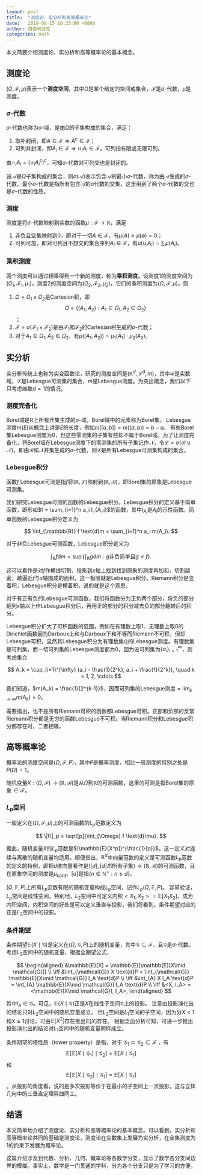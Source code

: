 ```yaml
---
layout: post
title:  "测度论、实分析和高等概率论"
date:   2019-08-15 10:25:00 +0800
author: 西伯利亚虎
categories: math
---
```


本文简要介绍测度论、实分析和高等概率论的基本概念。

## 测度论

$(\Omega, \mathcal{F}, \mu)$表示一个**测度空间**，其中$\Omega$是某个给定的空间或集合，$\mathcal{F}$是$\sigma$-代数，$\mu$是测度。

### $\sigma$-代数

$\sigma$-代数也称为$\sigma$-域，是由$\Omega$的子集构成的集合，满足：

1.  取补封闭，即$A \in \mathcal{F} \Rightarrow A^c \in \mathcal{F}$；
2.  可列并封闭，即$A_i \in \mathcal{F} \Rightarrow \cup_i A_i \in \mathcal{F}$，可列指有限或无限可列。

由$\cap_i A_i = (\cup_i A_i^c)^c$，可知$\sigma$-代数对可列交也是封闭的。

设$\mathcal{A}$是$\Omega$子集构成的集合，则$\sigma(\mathcal{A})$表示包含$\mathcal{A}$的最小$\sigma$-代数，称为由$\mathcal{A}$生成的$\sigma$-代数。最小$\sigma$-代数是指所有包含$\mathcal{A}$的$\sigma$代数的交集，这里用到了两个$\sigma$-代数的交也是$\sigma$-代数的性质。

### 测度

测度是将$\sigma$-代数映射到实数的函数$\mu: \mathcal{F} \rightarrow \mathbb{R}$，满足

1.  非负且空集映射到0，即对于一切$A\in \mathcal{F}$，有$\mu(A) \ge \mu(\emptyset) = 0$；
2.  可列可加，即对可列且不想交的集合序列$A_i \in \mathcal{F}$，有$\mu(\cup_i A_i) = \sum_i \mu(A_i)$。

### 乘积测度

两个测度可以通过相乘得到一个新的测度，称为**乘积测度**。设测度1的测度空间为$(\Omega_1, \mathcal{F}_1, \mu_1)$，测度2的测度空间为$(\Omega_2, \mathcal{F}_2, \mu_2)$，它们的乘积测度为$(\Omega, \mathcal{F}, \mu)$，则
1.  $\Omega = \Omega_1 \times \Omega_2$是Cartesian积，即
    $$\Omega = \left\{(A_1, A_2): A_1 \in \Omega_1, A_2 \in \Omega_2\right\}$$
    ；
2.  $\mathcal{F} = \sigma(\mathcal{F}_1 \times \mathcal{F}_2)$是由$\mathcal{F}_1$和$\mathcal{F}_2$的Cartesian积生成的$\sigma$-代数；
3.  对于$A_1 \in \Omega_1, A_2 \in \Omega_2$，有$\mu((A_1, A_2)) = \mu_1(A_1) \cdot \mu_2(A_2)$。

## 实分析

实分析传统上也称为实变函数论，研究的测度空间是$(\mathbb{R}^d, \mathcal{L}^d, m)$，其中$\mathcal{R}$是实数域，$\mathcal{L}$是Lebesgue可测集的集合，$m$是Lebesgue测度。为突出概念，我们以下只考虑维数$d = 1$的情况。

### 测度完备化

Borel域是$\mathbb{R}$上所有开集生成的$\sigma$-域，Borel域中的元素称为Borel集。
Lebesgue测度$m(E)$从概念上讲是$E$的长度，例如$m([a, b]) = m((a, b)) = b - a$。
有些Borel集Lebesgue测度为0，但这些零测集的子集有些却不属于Borel域。为了让测度完备化，将Borel域在Lebesgue测度下的零测集的所有子集记作$\mathcal{N}$，令$\mathcal{L} = \sigma(\mathcal{B}\cup \mathcal{N})$，即由$\mathcal{B}$和$\mathcal{N}$并集生成的$\sigma$-代数，则$\mathcal{L}$是所有Lebesgue可测集构成的集合。

### Lebesgue积分

函数$f$ Lebesgue可测是指$f$将$(\mathbb{R}, \mathcal{L})$映射到$(\mathbb{R}, \mathcal{B})$，即Borel集的原象是Lebesgue可测集。

我们研究Lebesgue可测的函数的Lebesgue积分。Lebesgue积分的定义基于简单函数，即形如$f = \sum_{i=1}^n a_i I_{A_i}$的函数，其中$I_{A_i}$是$A_i$的示性函数。简单函数的Lebesgue积分定义为

$$
\int_{\mathbb{R}} f \text{d}m = \sum_{i=1}^n a_i m(A_i).
$$

对于非负Lebesgue可测函数，Lebesgue积分定义为

$$
\int_{\mathbb{R}} f \text{d}m = \sup \left\{ \int_{\mathbb{R}} g \text{d}m: g\text{非负简单且} g \le f \right\}.
$$

这可以看作是对$f$作横线切割，投影到$x$轴上找到找到原象的测度再加和，切割越密，越逼近$f$与$x$轴围成的面积，这一极限就是Lebesgue积分。Riemann积分是竖着积，Lebesgue积分是横着积，说的就是这个意思。

对于有正有负的Lebesgue可测函数，我们将函数分为正负两个部分，将负的部分翻到$x$轴以上作Lebesgue积分后，再用正的部分的积分减去负的部分翻转后的积分。

Lebesgue积分扩大了可积函数的范围，例如在有理数上取1、无理数上取0的Dirichlet函数因为Darboux上和与Darboux下和不等而Riemann不可积，但却Lebesgue可积，显然其Lebesgue积分为有理数集$\mathbb{Q}$的Lebesgue测度。有理数集是可列集，而一切可列集的Lebesgue测度都为0，因为设可列集为$\{a_i\}_{i=1}^{\infty}$，则考虑集合

$$
A_k = \cup_{i=1}^{\infty} (a_i - \frac{1}{2^k}, a_i + \frac{1}{2^k}), \quad k = 1, 2, \cdots
$$

我们知道，$m(A_k) = \frac{1}{2^{k-1}}$，因而可列集的Lebesgue测度$=\lim_{k\rightarrow \infty} m(A_k) = 0$。

需要指出，也不是所有Riemann可积的函数都Lebesgue可积。正部和负部的反常Riemann积分都是无穷的函数Lebesgue不可积。当Riemann积分和Lebesgue积分都存在时，二者相等。

## 高等概率论

概率论的测度空间是$(\Omega, \mathcal{F}, P)$，其中$P$是概率测度，相比一般测度的特别之处是$P(\Omega) = 1$。

随机变量$X: (\Omega, \mathcal{F}) \rightarrow (\mathbb{R}, \mathcal{B})$是从$\Omega$到$\mathbb{R}$的可测函数，这里的可测是指Borel集的原象$\in \mathcal{F}$。

### $L_p$空间

一般定义在$(\Omega, \mathcal{F}, \mu)$上的可测函数的$L_p$范数定义为

$$
\|f\|_p = \sqrt[p]{\int_{\Omega} f \text{d}\mu}.
$$

据此，随机变量$X$的$L_p$范数是$(\mathbb{E}[X^p])^{\frac{1}{p}}$。这一定义对连续与离散的随机变量均适用。顺便指出，$\mathbb{R}^d$中向量范数的定义是可测函数$L_p$范数的定义的特例，即把$d$维向量看作是$([d], [d]的\text{所有子集}) \rightarrow (\mathbb{R}, \mathcal{B})$的可测函数，且在原象空间的测度是$\mu_{\text{card}}$。$[d]$是指$\{n\in \mathbb{N}^+: n \le d\}$。

$(\Omega, \mathbb{F}, P)$上所有$L_p$范数有限的随机变量构成$L_p$空间，记作$L_p(\Omega, \mathbb{F}, P)$。
容易验证，$L_p$空间是线性空间。特别地，$L_2$空间中可定义内积$<X_1, X_2> = \mathbb{E}[X_1 X_2]$，成为内积空间，内积空间的好处是可以定义垂直与投影，我们将看到，条件期望对应的正是$L_2$空间中的投影。

### 条件期望

条件期望$\mathbb{E}(X\mid \mathcal{G})$是定义在$(\Omega, \mathcal{G}, P)$上的随机变量，其中$\mathcal{G} \subset \mathcal{F}$，且$\mathcal{G}$是$\sigma$-代数。考虑$L_2$空间中的随机变量，根据全期望公式，

$$
\begin{aligned}
&\mathbb{E}[X] = \mathbb{E}[\mathbb{E}[X\mid \mathcal{G}]] \\
\iff &\int_{\mathcal{G}} X \text{d}P = \int_{\mathcal{G}} \mathbb{E}[X\mid \mathcal{G}] I_A \text{d}P \\
\iff &\int_{A} X I_A \text{d}P = \int_{A} \mathbb{E}[X\mid \mathcal{G}] I_A \text{d}P \\
\iff &<X, I_A> = <\mathbb{E}[X\mid \mathcal{G}], I_A>,
\end{aligned}
$$

其中$I_A \in \mathcal{G}$。可见，$\mathbb{E}(X\mid \mathcal{G})$正是$X$在线性子空间$\mathcal{G}$上的投影。
注意由投影演化出的结论只对$L_2$空间中的随机变量成立。
但$L_2$空间是$L_1$空间的子空间，因为分$X< 1$和$X\ge 1$讨论，可由$\mathbb{E}[X^2]$存在推出$\mathbb{E}[X]$存在。
根据泛函分析可知，可进一步推出投影演化出的结论对$L_1$空间中的随机变量同样成立。

条件期望的塔性质（tower property）是指，对于
$\mathcal{G}_1 \subset \mathcal{G}_2 \subset \mathcal{F}$
，有
$$\mathbb{E}\left[\mathbb{E}\left[X \mid \mathcal{G}_{1}\right] \mid \mathcal{G}_{2}\right]=\mathbb{E}\left[X \mid \mathcal{G}_{1}\right]$$
和
$$\mathbb{E}\left[\mathbb{E}\left[X \mid \mathcal{G}_{2}\right] \mid \mathcal{G}_{1}\right]=\mathbb{E}\left[X \mid \mathcal{G}_{1}\right]$$
。从投影的角度看，说的是多次投影等价于在最小的子空间上一次投影，这与立体几何中的三垂直定理异曲同工。

## 结语

本文简单地介绍了测度论、实分析和高等概率论的基本概念。可以看到，实分析和高等概率论共同的基础是测度论，测度论在实数集上发展为实分析，在全集测度为1的约束下发展为概率论。

这篇介绍涉及到代数、分析、几何、概率论等各数学分支，显示了数学各分支间边界的模糊。事实上，数学是一门贯通的学科，分为各个分支只是为了学习的方便。
